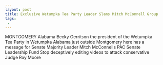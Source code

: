 ```yaml
---
layout: post
title: Exclusive Wetumpka Tea Party Leader Slams Mitch McConnell Group for Deceptively Editing Video from Event to Attack Roy Moore
tags:
 -
---
```

MONTGOMERY Alabama  Becky Gerritson the president of the Wetumpka Tea Party in Wetumpka Alabama just outside Montgomery here has a message for Senate Majority Leader Mitch McConnells PAC Senate Leadership Fund Stop deceptively editing videos to attack conservative Judge Roy Moore

